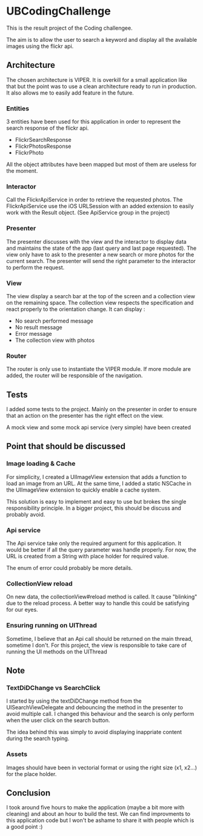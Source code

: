 # UBCodingChallenge

This is the result project of the Coding challengee.

The aim is to allow the user to search a keyword and display all the available images using the flickr api.

## Architecture

The chosen architecture is VIPER. It is overkill for a small application like that but the point was to use a clean architecture ready to run in production.
It also allows me to easily add feature in the future.

### Entities

3 entities have been used for this application in order to represent the search response of the flickr api.
- FlickrSearchResponse
- FlickrPhotosResponse
- FlickrPhoto

All the object attributes have been mapped but most of them are useless for the moment.

### Interactor

Call the FlickrApiService in order to retrieve the requested photos.
The FlickrApiService use the iOS URLSession with an added extension to easily work with the Result object. (See ApiService group in the project)

### Presenter

The presenter discusses with the view and the interactor to display data and maintains the state of the app (last query and last page requested). The view only have to ask to the presenter a new search or more photos for the current search. The presenter will send the right parameter to the interactor to perform the request.

### View

The view display a search bar at the top of the screen and a collection view on the remaining space. The collection view respects the specification and react properly to the orientation change.
It can display : 
- No search performed message
- No result message
- Error message
- The collection view with photos

### Router

The router is only use to instantiate the VIPER module. If more module are added, the router will be responsible of the navigation.

## Tests

I added some tests to the project. Mainly on the presenter in order to ensure that an action on the presenter has the right effect on the view.

A mock view and some mock api service (very simple) have been created

## Point that should be discussed

### Image loading & Cache

For simplicity, I created a UIImageView extension that adds a function to load an image from an URL. At the same time, I added a static NSCache in the UIImageView extension to quickly enable a cache system.

This solution is easy to implement and easy to use but brokes the single responsibility principle. In a bigger project, this should be discuss and probably avoid.

### Api service

The Api service take only the required argument for this application. It would be better if all the query parameter was handle properly. For now, the URL is created from a String with place holder for required value.

The enum of error could probably be more details.

### CollectionView reload

On new data, the collectionView#reload method is called. It cause "blinking" due to the reload process. A better way to handle this could be satisfying for our eyes.

### Ensuring running on UIThread

Sometime, I believe that an Api call should be returned on the main thread, sometime I don't. For this project, the view is responsible to take care of running the UI methods on the UIThread

## Note

### TextDiDChange vs SearchClick

I started by using the textDiDChange method from the UISearchViewDelegate and debouncing the method in the presenter to avoid multiple call.
I changed this behaviour and the search is only perform when the user click on the search button.

The idea behind this was simply to avoid displaying inappriate content during the search typing.

### Assets

Images should have been in vectorial format or using the right size (x1, x2...) for the place holder.

## Conclusion

I took around five hours to make the application (maybe a bit more with cleaning) and about an hour to build the test.
We can find improvments to this application code but I won't be ashame to share it with people which is a good point :)
